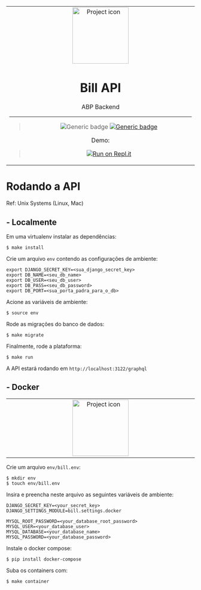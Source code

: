 <table align="center"><tr><td align="center" width="9999">

<img src="https://cdn.bulbagarden.net/upload/thumb/0/0b/FireRed_LeafGreen_Bill.png/125px-FireRed_LeafGreen_Bill.png" align="center" width="150" alt="Project icon">

# Bill API

ABP Backend

<hr />

>![Generic badge](https://img.shields.io/badge/version-0.0.8-silver.svg)
[![Generic badge](https://img.shields.io/badge/docs-blue.svg)](https://github.com/brunolcarli/Bill/wiki)

Demo:
> [![Run on Repl.it](https://repl.it/badge/github/brunolcarli/Bill)](https://Bill-1.brunolcarli.repl.co/graphql/)



</td></tr></table>


# Rodando a API

Ref: Unix Systems (Linux, Mac)

## - Localmente

Em uma virtualenv instalar as dependências:

```
$ make install
```

Crie um arquivo `env` contendo as configurações de ambiente:

```
export DJANGO_SECRET_KEY=<sua_django_secret_key>
export DB_NAME=<seu_db_name>
export DB_USER=<seu_db_user>
export DB_PASS=<seu_db_password>
export DB_PORT=<sua_porta_padra_para_o_db>
```

Acione as variáveis de ambiente:

```
$ source env
```

Rode as migrações do banco de dados:

```
$ make migrate
```

Finalmente, rode a plataforma:

```
$ make run
```

A API estará rodando em `http://localhost:3122/graphql`

## - Docker

<table align="center"><tr><td align="center" width="9999">

<img src="https://images-wixmp-ed30a86b8c4ca887773594c2.wixmp.com/f/9a69a317-6725-4dc9-b409-c84e21d9b78f/datq7t4-548d4c57-e5af-4c4d-8b99-d982bffde44d.gif?token=eyJ0eXAiOiJKV1QiLCJhbGciOiJIUzI1NiJ9.eyJzdWIiOiJ1cm46YXBwOjdlMGQxODg5ODIyNjQzNzNhNWYwZDQxNWVhMGQyNmUwIiwiaXNzIjoidXJuOmFwcDo3ZTBkMTg4OTgyMjY0MzczYTVmMGQ0MTVlYTBkMjZlMCIsIm9iaiI6W1t7InBhdGgiOiJcL2ZcLzlhNjlhMzE3LTY3MjUtNGRjOS1iNDA5LWM4NGUyMWQ5Yjc4ZlwvZGF0cTd0NC01NDhkNGM1Ny1lNWFmLTRjNGQtOGI5OS1kOTgyYmZmZGU0NGQuZ2lmIn1dXSwiYXVkIjpbInVybjpzZXJ2aWNlOmZpbGUuZG93bmxvYWQiXX0.Eppxbm2hLjOE4mWxZVvxL20Qb8v_EtZnl38bXgvBsPU" align="center" width="150" alt="Project icon">


</td></tr></table>


Crie um arquivo `env/bill.env`:

```
$ mkdir env
$ touch env/bill.env
```

Insira e preencha neste arquivo as seguintes variáveis de ambiente:

```
DJANGO_SECRET_KEY=<your_secret_key>
DJANGO_SETTINGS_MODULE=bill.settings.docker

MYSQL_ROOT_PASSWORD=<your_database_root_password>
MYSQL_USER=<your_database_user>
MYSQL_DATABASE=<your_database_name>
MYSQL_PASSWORD=<your_database_password>
```

Instale o docker compose:

```
$ pip install docker-compose
```

Suba os containers com:

```
$ make container
```
